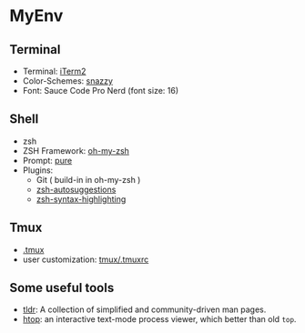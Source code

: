# MyEnv

## Terminal
- Terminal: [iTerm2](https://www.iterm2.com/)
- Color-Schemes: [snazzy](https://github.com/mbadolato/iTerm2-Color-Schemes#snazzy)
- Font: Sauce Code Pro Nerd (font size: 16)

## Shell
- zsh
- ZSH Framework: [oh-my-zsh](https://github.com/robbyrussell/oh-my-zsh)
- Prompt: [pure](https://github.com/sindresorhus/pure)
- Plugins:
    - Git ( build-in in oh-my-zsh )
    - [zsh-autosuggestions](https://github.com/zsh-users/zsh-autosuggestions)
    - [zsh-syntax-highlighting](https://github.com/zsh-users/zsh-syntax-highlighting)

## Tmux
- [.tmux](https://github.com/gpakosz/.tmux)
- user customization: [tmux/.tmuxrc](https://github.com/kia280/MyEnv/blob/master/tmux/.tmux.conf)

## Some useful tools
- [tldr](https://github.com/tldr-pages/tldr): A collection of simplified and community-driven man pages.
- [htop](https://github.com/hishamhm/htop): an interactive text-mode process viewer, which better than old `top`.
